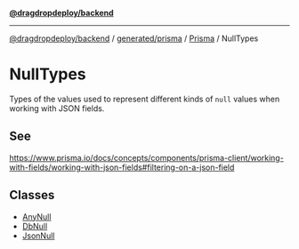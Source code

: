 [**@dragdropdeploy/backend**](../../../../../../README.md)

***

[@dragdropdeploy/backend](../../../../../../README.md) / [generated/prisma](../../../../README.md) / [Prisma](../../README.md) / NullTypes

# NullTypes

Types of the values used to represent different kinds of `null` values when working with JSON fields.

## See

https://www.prisma.io/docs/concepts/components/prisma-client/working-with-fields/working-with-json-fields#filtering-on-a-json-field

## Classes

- [AnyNull](classes/AnyNull.md)
- [DbNull](classes/DbNull.md)
- [JsonNull](classes/JsonNull.md)
